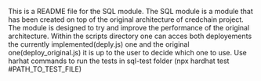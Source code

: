This is a README file for the SQL module. The SQL module is a module that has been created on top of the original architecture of credchain project. 
The module is designed to try and improve the performance of the original architecture. 
Within the scripts directory one can acces both deployements the currently implemented(deply.js) one and the original one(deploy_original.js) it is up to the user to decide which one to use.
Use harhat commands to run the tests in sql-test folder (npx hardhat test #PATH_TO_TEST_FILE) 